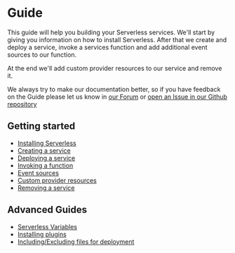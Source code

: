 <!--
title: Serverless Framework Getting Started Guide
menuText: Getting Started
layout: Doc
-->

# Guide

This guide will help you building your Serverless services. We'll start by giving you information on how to install Serverless. After that we create and deploy a service, invoke a services function and add additional event sources to our function.

At the end we'll add custom provider resources to our service and remove it.

We always try to make our documentation better, so if you have feedback on the Guide please let us know in [our Forum](http://forum.serverless.com) or [open an Issue in our Github repository](https://github.com/serverless/serverless/issues/new)

## Getting started

- [Installing Serverless](./01-installing-serverless.md)
- [Creating a service](./02-creating-services.md)
- [Deploying a service](./03-deploying-services.md)
- [Invoking a function](./04-invoking-functions.md)
- [Event sources](./05-event-sources.md)
- [Custom provider resources](./06-custom-provider-resources.md)
- [Removing a service](./07-removing-services.md)

## Advanced Guides
- [Serverless Variables](./08-serverless-variables.md)
- [Installing plugins](./09-installing-plugins.md)
- [Including/Excluding files for deployment](./10-packaging.md)
